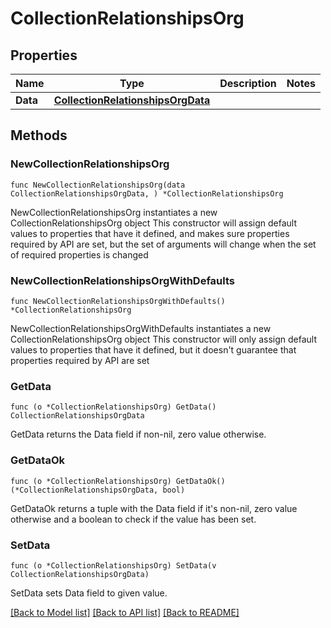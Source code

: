 # CollectionRelationshipsOrg

## Properties

Name | Type | Description | Notes
------------ | ------------- | ------------- | -------------
**Data** | [**CollectionRelationshipsOrgData**](CollectionRelationshipsOrgData.md) |  | 

## Methods

### NewCollectionRelationshipsOrg

`func NewCollectionRelationshipsOrg(data CollectionRelationshipsOrgData, ) *CollectionRelationshipsOrg`

NewCollectionRelationshipsOrg instantiates a new CollectionRelationshipsOrg object
This constructor will assign default values to properties that have it defined,
and makes sure properties required by API are set, but the set of arguments
will change when the set of required properties is changed

### NewCollectionRelationshipsOrgWithDefaults

`func NewCollectionRelationshipsOrgWithDefaults() *CollectionRelationshipsOrg`

NewCollectionRelationshipsOrgWithDefaults instantiates a new CollectionRelationshipsOrg object
This constructor will only assign default values to properties that have it defined,
but it doesn't guarantee that properties required by API are set

### GetData

`func (o *CollectionRelationshipsOrg) GetData() CollectionRelationshipsOrgData`

GetData returns the Data field if non-nil, zero value otherwise.

### GetDataOk

`func (o *CollectionRelationshipsOrg) GetDataOk() (*CollectionRelationshipsOrgData, bool)`

GetDataOk returns a tuple with the Data field if it's non-nil, zero value otherwise
and a boolean to check if the value has been set.

### SetData

`func (o *CollectionRelationshipsOrg) SetData(v CollectionRelationshipsOrgData)`

SetData sets Data field to given value.



[[Back to Model list]](../README.md#documentation-for-models) [[Back to API list]](../README.md#documentation-for-api-endpoints) [[Back to README]](../README.md)


